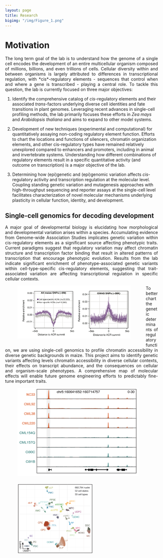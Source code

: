```yaml
---
layout: page
title: Research
bigimg: "/img/Figure_1.png"
---
```


# Motivation

<p align="justify">
The long term goal of the lab is to understand how the genome of a single cell encodes the development of an entire multicellular organism composed of millions, billions, and even trillions of cells. Cellular diversity within and between organisms is largely attributed to differences in transcriptional regulation, with *cis*-regulatory elements - sequences that control when and where a gene is transcribed - playing a central role. To tackle this question, the lab is currently focused on three major objectives:</p>

1. Identify the comprehensive catalog of *cis*-regulatory elements and their associated *trans*-factors underlying diverse cell identities and fate transitions in plant genomes. Leveraging recent advances in single-cell profiling methods, the lab primarily focuses these efforts in *Zea mays* and *Arabidopsis thaliana* and aims to expand to other model systems.

2. Development of new techniques (experimental and computational) for quantitatively assaying non-coding regulatory element function. Efforts to chart the locations and functions of silencers, chromatin organization elements, and other cis-regulatory types have remained relatively unexplored compared to enhancers and promoters, including in animal and invertebrate systems. Understanding how different combinations of regulatory elements result in a specific quantitative activity (and outcome on transcription) is a major objective of the lab.

3. Determining how (epi)genetic and (epi)genomic variation affects *cis*-regulatory activity and transcription regulation at the molecular level. Coupling standing genetic variation and mutagenesis approaches with high-throughput sequencing and reporter assays at the single-cell level facilitates characterization of novel molecular mechanisms underlying plasticity in cellular function, identity, and development.


## Single-cell genomics for decoding development

<p align="justify">
A major goal of developmental biology is elucidating how morphological and developmental variation arises within a species. Accumulating evidence from Genome-wide Association Studies implicates genetic variation within cis-regulatory elements as a significant source affecting phenotypic traits. Current paradigms suggest that regulatory variation may affect chromatin structure and transcription factor binding that result in altered patterns of transcription that encourage phenotypic evolution. Results from the lab indicate significant enrichment of phenotype-associated genetic variants within cell-type-specific cis-regulatory elements, suggesting that trait-associated variation are affecting transcriptional regulation in specific cellular contexts.
</p>

<p align="justify">
<figure>
<div style="float: left; padding-right: 50px; padding-bottom: 25px">
	<img src="/img/GWAS_enrichment_celltypespecific.png" width="700" alt="" align="left">
</div>
</figure>
</p>

<p align="justify">
To better chart the genetic determinants of regulatory function, we are using single-cell genomics to profile chromatin accessibility in diverse genetic backgrounds in maize. This project aims to identify genetic variants affecting levels chromatin accessibility in diverse cellular contexts, their effects on transcript abundance, and the consequences on cellular and organism-scale phenotypes. A comprehensive map of molecular effects will enable future genome engineering efforts to predictably fine-tune important traits.
</p>

<p align="justify">
<figure>
<div style="float: left; padding-right: 25px; padding-bottom: 25px">
	<img src="/img/282_chromatin_variation.png" width="450" alt="" align="left">
</div>
</figure>
</p>

<p align="justify">
<figure>
<div style="float: left; padding-right: 25px; padding-bottom: 25px">
	<img src="/img/282_UMAP.png" width="250" alt="" align="left">
</div>
</figure>
</p>

